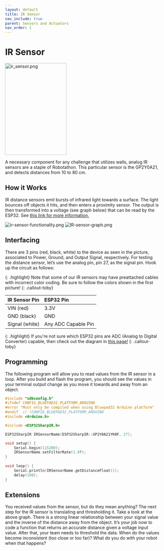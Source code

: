 ```yaml
---
layout: default
title: IR Sensor
nav_include: true
parent: Sensors and Actuators
nav_order: 1
---
```


# IR Sensor

<img src="{{ '/_assets/images/ir_sensor.png' | prepend: site.baseurl }}" alt="ir_sensor.png" width=200 height=300>

A necessary component for any challenge that utilizes walls, analog IR sensors are a staple of Robotathon. This particular sensor is the GP2Y0A21, and detects distances from 10 to 80 cm.

## How it Works
IR distance sensors emit bursts of infrared light towards a surface. The light bounces off objects it hits, and then enters a proximity sensor. The output is then transformed into a voltage (see graph below) that can be read by the ESP32. See [this link for more information.](https://www.pololu.com/product/136)

<img src="{{ '/_assets/images/ir-sensor-functionality.png' | prepend: site.baseurl }}" alt="ir-sensor-functionality.png">
<img src="{{ '/_assets/images/ir-sensor-graph.png' | prepend: site.baseurl }}" alt="IR-sensor-graph.png">

## Interfacing
There are 3 pins (red, black, white) to the device as seen in the picture, associated to Power, Ground, and Output Signal, respectively. For testing the distance sensor, let’s use the analog pin, pin 27, as the signal pin. Hook up the circuit as follows:

{: .highlight}
Note that some of our IR sensors may have preattached cables with incorrect color coding. Be sure to follow the colors shown in the first picture!
{: .callout-toby}

|  IR Sensor Pin   | ESP32 Pin          |
|:-------------|:------------------|
| VIN  (red)         | 3.3V                      |
| GND  (black)        | GND      |
| Signal (white)       |  Any ADC Capable Pin    |

{: .highlight}
If you're not sure which ESP32 pins are ADC (Analog to Digital Converter) capable, then check out the diagram in [this page!](https://ut-ras.github.io/RobotathonESP32/getting-started/microcontroller-interface)
{: .callout-toby}

## Programming 
The following program will allow you to read values from the IR sensor in a loop. After you build and flash the program, you should see the values in your terminal output change as you move it towards and away from an object.

```cpp
#include "sdkconfig.h"
#ifndef CONFIG_BLUEPAD32_PLATFORM_ARDUINO
#error "Must only be compiled when using Bluepad32 Arduino platform"
#endif  // !CONFIG_BLUEPAD32_PLATFORM_ARDUINO
#include <Arduino.h>

#include <ESP32SharpIR.h>

ESP32SharpIR IRSensorName(ESP32SharpIR::GP2Y0A21YK0F, 27);

void setup() {
    Serial.begin(115200);
    IRSensorName.setFilterRate(1.0f);
}
    
void loop() {
    Serial.println(IRSensorName.getDistanceFloat()); 
    delay(100);
}
```


## Extensions
You received values from the sensor, but do they mean anything? The next step for the IR sensor is translating and thresholding it. Take a look at the above graph. There is a strong linear relationship between your signal value and the inverse of the distance away from the object. It’s your job now to code a function that returns an accurate distance given a voltage input value. After that, your team needs to threshold the data. When do the values become inconsistent (too close or too far)? What do you do with your robot when that happens?



